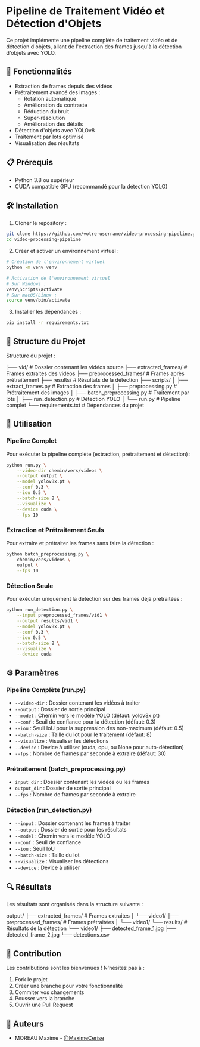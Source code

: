 # Pipeline de Traitement Vidéo et Détection d'Objets

Ce projet implémente une pipeline complète de traitement vidéo et de détection d'objets, allant de l'extraction des frames jusqu'à la détection d'objets avec YOLO.

## 🚀 Fonctionnalités

- Extraction de frames depuis des vidéos
- Prétraitement avancé des images :
  - Rotation automatique
  - Amélioration du contraste
  - Réduction du bruit
  - Super-résolution
  - Amélioration des détails
- Détection d'objets avec YOLOv8
- Traitement par lots optimisé
- Visualisation des résultats

## 📋 Prérequis

- Python 3.8 ou supérieur
- CUDA compatible GPU (recommandé pour la détection YOLO)

## 🛠️ Installation

1. Cloner le repository :
```bash
git clone https://github.com/votre-username/video-processing-pipeline.git
cd video-processing-pipeline
```

2. Créer et activer un environnement virtuel :
```bash
# Création de l'environnement virtuel
python -m venv venv

# Activation de l'environnement virtuel
# Sur Windows :
venv\Scripts\activate
# Sur macOS/Linux :
source venv/bin/activate
```

3. Installer les dépendances :
```bash
pip install -r requirements.txt
```

## 📁 Structure du Projet

Structure du projet :

├── vid/ # Dossier contenant les vidéos source
├── extracted_frames/ # Frames extraites des vidéos
├── preprocessed_frames/ # Frames après prétraitement
├── results/ # Résultats de la détection
├── scripts/
│ ├── extract_frames.py # Extraction des frames
│ ├── preprocessing.py # Prétraitement des images
│ ├── batch_preprocessing.py # Traitement par lots
│ ├── run_detection.py # Détection YOLO
│ └── run.py # Pipeline complet
└── requirements.txt # Dépendances du projet


## 🎯 Utilisation

### Pipeline Complet

Pour exécuter la pipeline complète (extraction, prétraitement et détection) :

```bash
python run.py \
    --video-dir chemin/vers/videos \
    --output output \
    --model yolov8x.pt \
    --conf 0.3 \
    --iou 0.5 \
    --batch-size 8 \
    --visualize \
    --device cuda \
    --fps 10
```

### Extraction et Prétraitement Seuls

Pour extraire et prétraiter les frames sans faire la détection :

```bash
python batch_preprocessing.py \
    chemin/vers/videos \
    output \
    --fps 10
```

### Détection Seule

Pour exécuter uniquement la détection sur des frames déjà prétraitées :

```bash
python run_detection.py \
    --input preprocessed_frames/vid1 \
    --output results/vid1 \
    --model yolov8x.pt \
    --conf 0.3 \
    --iou 0.5 \
    --batch-size 8 \
    --visualize \
    --device cuda
```

## ⚙️ Paramètres

### Pipeline Complète (run.py)
- `--video-dir` : Dossier contenant les vidéos à traiter
- `--output` : Dossier de sortie principal
- `--model` : Chemin vers le modèle YOLO (défaut: yolov8x.pt)
- `--conf` : Seuil de confiance pour la détection (défaut: 0.3)
- `--iou` : Seuil IoU pour la suppression des non-maximum (défaut: 0.5)
- `--batch-size` : Taille du lot pour le traitement (défaut: 8)
- `--visualize` : Visualiser les détections
- `--device` : Device à utiliser (cuda, cpu, ou None pour auto-détection)
- `--fps` : Nombre de frames par seconde à extraire (défaut: 30)

### Prétraitement (batch_preprocessing.py)
- `input_dir` : Dossier contenant les vidéos ou les frames
- `output_dir` : Dossier de sortie principal
- `--fps` : Nombre de frames par seconde à extraire

### Détection (run_detection.py)
- `--input` : Dossier contenant les frames à traiter
- `--output` : Dossier de sortie pour les résultats
- `--model` : Chemin vers le modèle YOLO
- `--conf` : Seuil de confiance
- `--iou` : Seuil IoU
- `--batch-size` : Taille du lot
- `--visualize` : Visualiser les détections
- `--device` : Device à utiliser

## 🔍 Résultats

Les résultats sont organisés dans la structure suivante :

output/
├── extracted_frames/ # Frames extraites
│ └── video1/
├── preprocessed_frames/ # Frames prétraitées
│ └── video1/
└── results/ # Résultats de la détection
└── video1/
├── detected_frame_1.jpg
├── detected_frame_2.jpg
└── detections.csv


## 🤝 Contribution

Les contributions sont les bienvenues ! N'hésitez pas à :
1. Fork le projet
2. Créer une branche pour votre fonctionnalité
3. Commiter vos changements
4. Pousser vers la branche
5. Ouvrir une Pull Request

## 👥 Auteurs

- MOREAU Maxime - [@MaximeCerise](https://github.com/MaximeCerise)
